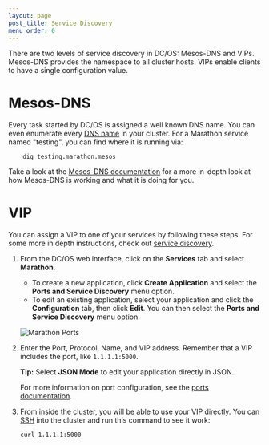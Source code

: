 ```yaml
---
layout: page
post_title: Service Discovery
menu_order: 0
---
```


<p>There are two levels of service discovery in DC/OS: Mesos-DNS and VIPs. Mesos-DNS provides the namespace to all cluster hosts. VIPs enable clients to have a single configuration value.</p>

<h1>Mesos-DNS</h1>

<p>Every task started by DC/OS is assigned a well known DNS name. You can even enumerate every <a href="/usage/service-discovery/dns-naming/">DNS name</a> in your cluster. For a Marathon service named "testing", you can find where it is running via:</p>

<pre><code>    dig testing.marathon.mesos
</code></pre>

<p>Take a look at the <a href="/usage/service-discovery/Mesos-DNS/">Mesos-DNS documentation</a> for a more in-depth look at how Mesos-DNS is working and what it is doing for you.</p>

<h1>VIP</h1>

<p>You can assign a VIP to one of your services by following these steps. For some more in depth instructions, check out <a href="/usage/service-discovery/">service discovery</a>.</p>

<ol>
<li><p>From the DC/OS web interface, click on the <strong>Services</strong> tab and select <strong>Marathon</strong>.</p>

<ul>
<li>To create a new application, click <strong>Create Application</strong> and select the <strong>Ports and Service Discovery</strong> menu option.</li>
<li>To edit an existing application, select your application and click the <strong>Configuration</strong> tab, then click <strong>Edit</strong>. You can then select the <strong>Ports and Service Discovery</strong> menu option.</li>
</ul>

<p><img src="/assets/image/ui-marathon-ports.gif" alt="Marathon Ports" /></p></li>
<li><p>Enter the Port, Protocol, Name, and VIP address. Remember that a VIP includes the port, like <code>1.1.1.1:5000</code>.</p>

<p><strong>Tip:</strong> Select <strong>JSON Mode</strong> to edit your application directly in JSON.</p>

<p>For more information on port configuration, see the <a href="/usage/service-discovery/">ports documentation</a>.</p></li>
<li><p>From inside the cluster, you will be able to use your VIP directly. You can <a href="/administration/sshcluster/">SSH</a> into the cluster and run this command to see it work:</p>

<pre><code>curl 1.1.1.1:5000
</code></pre></li>
</ol>
